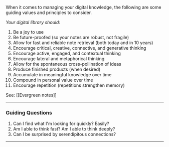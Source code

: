 When it comes to managing your digital knowledge, the following are some guiding values and principles to consider.

_Your digital library should:_

1. Be a joy to use
2. Be future-proofed (so your notes are robust, not fragile)
3. Allow for fast and reliable note retrieval (both today and in 10 years)
4. Encourage critical, creative, connective, and generative thinking
5. Encourage active, engaged, and contextual thinking
6. Encourage lateral and metaphorical thinking
7. Allow for the spontaneous cross-pollination of ideas
8. Produce finished products (when desired)
9. Accumulate in meaningful knowledge over time
10. Compound in personal value over time
11. Encourage repetition (repetitions strengthen memory)

See: [[Evergreen notes]]

---

### Guiding Questions

1. Can I find what I'm looking for quickly? Easily?
2. Am I able to think fast? Am I able to think deeply?
3. Can I be surprised by serendipitous connections?

---
